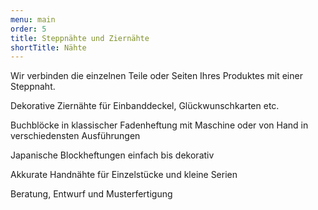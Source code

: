 ```yaml
---
menu: main
order: 5
title: Steppnähte und Ziernähte
shortTitle: Nähte
---
```

Wir verbinden die einzelnen Teile oder Seiten Ihres Produktes mit einer Steppnaht.

Dekorative Ziernähte für Einbanddeckel, Glückwunschkarten etc.

Buchblöcke in klassischer Fadenheftung mit Maschine oder von Hand in verschiedensten Ausführungen

Japanische Blockheftungen einfach bis dekorativ

Akkurate Handnähte für Einzelstücke und kleine Serien

Beratung, Entwurf und Musterfertigung